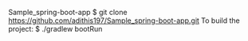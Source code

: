 Sample_spring-boot-app
$ git clone https://github.com/adithis197/Sample_spring-boot-app.git
To build the project: $ ./gradlew bootRun
